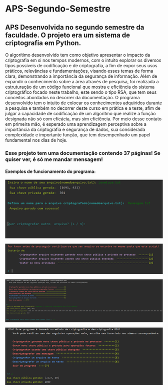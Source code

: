 # APS-Segundo-Semestre
## APS Desenvolvida no segundo semestre da faculdade. O projeto era um sistema de criptografia em Python. 
 O algorítimo desenvolvido tem como objetivo apresentar o impacto da criptografia em si nos
tempos modernos, com o intuito explorar os diversos tipos possíveis de codificação
e de criptografia, a fim de expor seus usos práticos, relevâncias e fundamentações,
visando esses temas de forma clara, demonstrando a importância da segurança de
informação.
Além de expandir o conhecimento sobre a área através de pesquisa, foi
realizada a estruturação de um código funcional que mostra e eficiência do sistema
criptográfico focado neste trabalho, este sendo o tipo RSA, que tem seus conceitos
abordados no decorrer da documentação.
O programa desenvolvido tem o intuito de colocar os conhecimentos
adquiridos durante a pesquisa e também no decorrer deste curso em prática e a
teste, afim de julgar a capacidade de codificação de um algoritmo que realize a
função designada não só com eficácia, mas sim eficiência.
Por meio desse contato em primeira mão, é esperado uma aprendizagem
perceptiva sobre a importância da criptografia e segurança de dados, sua
considerada complexidade e importante função, que tem desempenhado um papel
fundamental nos dias de hoje.

### Esse projeto tem uma documentação contendo 37 páginas! Se quiser ver, é só me mandar mensagem!


#### Exemplos de funcionamento do programa:

![Screenshot](img1.png)

![Screenshot](img2.png)

![Screenshot](img3.png)

![Screenshot](img4.png)
